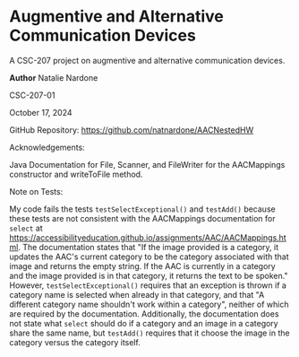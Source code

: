 Augmentive and Alternative Communication Devices
==================

A CSC-207 project on augmentive and alternative communication devices.

**Author**
Natalie Nardone

CSC-207-01

October 17, 2024

GitHub Repository: <https://github.com/natnardone/AACNestedHW>

Acknowledgements:

Java Documentation for File, Scanner, and FileWriter for the AACMappings constructor and writeToFile method.


Note on Tests:

My code fails the tests `testSelectExceptional()` and `testAdd()` because these tests are not consistent with the AACMappings documentation for `select` at <https://accessibilityeducation.github.io/assignments/AAC/AACMappings.html>. The documentation states that "If the image provided is a category, it updates the AAC's current category to be the category associated with that image and returns the empty string. If the AAC is currently in a category and the image provided is in that category, it returns the text to be spoken." However, `testSelectExceptional()` requires that an exception is thrown if a category name is selected when already in that category, and that "A different category name shouldn't work within a category", neither of which are required by the documentation. Additionally, the documentation does not state what `select` should do if a category and an image in a category share the same name, but `testAdd()` requires that it choose the image in the category versus the category itself.